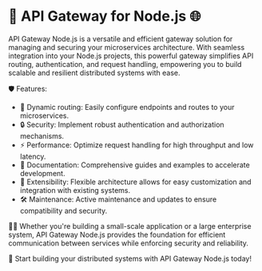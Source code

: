 # 🚀 API Gateway for Node.js 🌐

API Gateway Node.js is a versatile and efficient gateway solution for managing and securing your microservices architecture. With seamless integration into your Node.js projects, this powerful gateway simplifies API routing, authentication, and request handling, empowering you to build scalable and resilient distributed systems with ease.

🛡️ Features:
- 🌟 Dynamic routing: Easily configure endpoints and routes to your microservices.
- 🔒 Security: Implement robust authentication and authorization mechanisms.
- ⚡️ Performance: Optimize request handling for high throughput and low latency.
- 📝 Documentation: Comprehensive guides and examples to accelerate development.
- 🧰 Extensibility: Flexible architecture allows for easy customization and integration with existing systems.
- 🛠️ Maintenance: Active maintenance and updates to ensure compatibility and security.

👨‍💻 Whether you're building a small-scale application or a large enterprise system, API Gateway Node.js provides the foundation for efficient communication between services while enforcing security and reliability.

🚀 Start building your distributed systems with API Gateway Node.js today!
